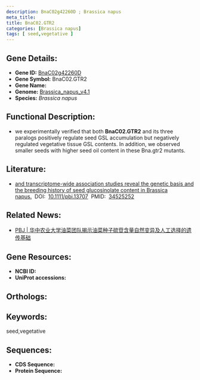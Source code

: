 ```yaml
---
description: BnaC02g42260D ; Brassica napus
meta_title:
title: BnaC02.GTR2
categories: [Brassica napus]
tags: [ seed,vegetative ]
---
```


## Gene Details:
- **Gene ID:**	[BnaC02g42260D]()
- **Gene Symbol:** BnaC02.GTR2
- **Gene Name:** 
- **Genome:** [	Brassica_napus_v4.1]()
- **Species:** *Brassica napus*

## Functional Description:
   - we experimentally verified that both **BnaC02.GTR2** and its three paralogs positively regulate seed GSL accumulation but negatively regulated vegetative tissue GSL contents. In addition, we observed smaller seeds with higher seed oil content in these Bna.gtr2 mutants.

## Literature:
   - [and transcriptome-wide association studies reveal the genetic basis and the breeding history of seed glucosinolate content in Brassica napus.]( https://onlinelibrary.wiley.com/doi/10.1111/pbi.13707)&nbsp;&nbsp;DOI:&nbsp;&nbsp;[10.1111/pbi.13707](https://onlinelibrary.wiley.com/doi/10.1111/pbi.13707)&nbsp;&nbsp;PMID:&nbsp;&nbsp;[34525252](https://pubmed.ncbi.nlm.nih.gov/34525252/)

## Related News:
   - [PBJ | 华中农业大学油菜团队揭示油菜种子硫苷含量自然变异及人工选择的遗传基础](https://mp.weixin.qq.com/s?__biz=Mzg3MDEwNDEyMg==&mid=2247517357&idx=1&sn=f05c3ee3a4100d29ab8dd3b41d78d665&chksm=ce9029f8f9e7a0ee19ff0710d883947a97d0c6160636145f5a8b7e3152231773115f47bdf355&scene=27#wechat_redirect)

## Gene Resources:
- **NCBI ID:** [](https://www.ncbi.nlm.nih.gov/gene/?term=)
- **UniProt accessions:** [](https://www.uniprot.org/uniprotkb//entry)

## Orthologs:


## Keywords:
seed,vegetative

## Sequences:
- **CDS Sequence:**
- **Protein Sequence:**

